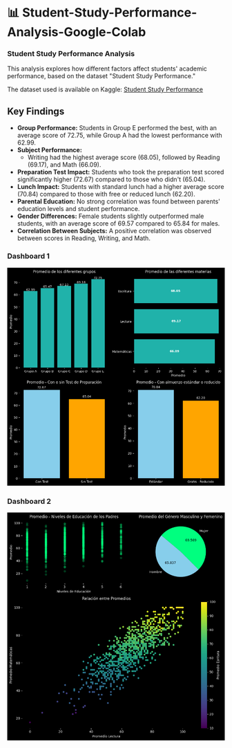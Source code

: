 <h1> 📊 Student-Study-Performance-Analysis-Google-Colab</h1>
<h3>Student Study Performance Analysis</h3> <p>This analysis explores how different factors affect students' academic performance, based on the dataset "Student Study Performance."</p> 
The dataset used is available on Kaggle:
<a href="https://www.kaggle.com/datasets/bhavikjikadara/student-study-performance">Student Study Performance</a>

<h2>Key Findings</h2>
 <ul> 
 <li><strong>Group Performance:</strong> Students in Group E performed the best, with an average score of 72.75, while Group A had the lowest performance with 62.99.</li>
 <li><strong>Subject Performance:</strong> 
	 <ul> <li>Writing had the highest average score (68.05), followed by Reading (69.17), and Math (66.09).</li> 			</ul> </li> 
<li><strong>Preparation Test Impact:</strong> Students who took the preparation test scored significantly higher (72.67) compared to those who didn't (65.04).</li> 
<li><strong>Lunch Impact:</strong> Students with standard lunch had a higher average score (70.84) compared to those with free or reduced lunch (62.20).</li> 
<li><strong>Parental Education:</strong> No strong correlation was found between parents' education levels and student performance.</li> 
<li><strong>Gender Differences:</strong> Female students slightly outperformed male students, with an average score of 69.57 compared to 65.84 for males.</li>
 <li><strong>Correlation Between Subjects:</strong> A positive correlation was observed between scores in Reading, Writing, and Math.</li> 
 </ul>
 <h3>Dashboard 1</h3>
<img src="https://github.com/Kennetrl/Student-Study-Performance/blob/main/img/dashboard1.png?raw=true" alt="Dashboard 1 bars">

 <h3>Dashboard 2</h3>
<img src="https://raw.githubusercontent.com/Kennetrl/Student-Study-Performance/refs/heads/main/img/dashboard2.png" alt="Dashboard 2 Scatters">
